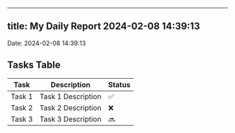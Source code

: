 
---
title: My Daily Report 2024-02-08 14:39:13
---

Date: 2024-02-08 14:39:13

## Tasks Table

| Task | Description | Status |
|------|-------------|--------|
| Task 1 | Task 1 Description | ✅ |
| Task 2 | Task 2 Description | ❌ |
| Task 3 | Task 3 Description | 🔜 |
